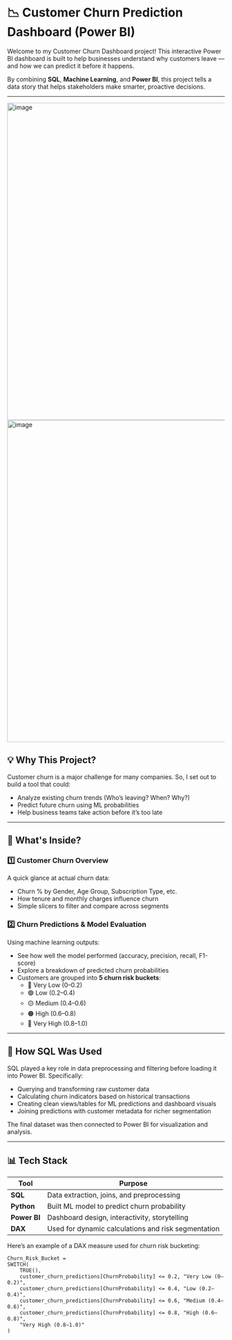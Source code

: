 # 📉 Customer Churn Prediction Dashboard (Power BI)

Welcome to my Customer Churn Dashboard project! This interactive Power BI dashboard is built to help businesses understand why customers leave — and how we can predict it before it happens.

By combining **SQL**, **Machine Learning**, and **Power BI**, this project tells a data story that helps stakeholders make smarter, proactive decisions.

---
<img width="1344" height="735" alt="image" src="https://github.com/user-attachments/assets/81c7c3ef-93ac-4888-9b03-3a1ae4706ca6" />
<img width="1372" height="746" alt="image" src="https://github.com/user-attachments/assets/86aaa3fd-3151-457c-834a-64b678f17843" />



## 💡 Why This Project?

Customer churn is a major challenge for many companies. So, I set out to build a tool that could:

- Analyze existing churn trends (Who’s leaving? When? Why?)
- Predict future churn using ML probabilities
- Help business teams take action before it’s too late

---

## 🧭 What's Inside?

### 1️⃣ **Customer Churn Overview**

A quick glance at actual churn data:
- Churn % by Gender, Age Group, Subscription Type, etc.
- How tenure and monthly charges influence churn
- Simple slicers to filter and compare across segments

### 2️⃣ **Churn Predictions & Model Evaluation**

Using machine learning outputs:
- See how well the model performed (accuracy, precision, recall, F1-score)
- Explore a breakdown of predicted churn probabilities
- Customers are grouped into **5 churn risk buckets**:
  - 🔵 Very Low (0–0.2)
  - 🟢 Low (0.2–0.4)
  - 🟡 Medium (0.4–0.6)
  - 🟠 High (0.6–0.8)
  - 🔴 Very High (0.8–1.0)

---

## 🧮 How SQL Was Used

SQL played a key role in data preprocessing and filtering before loading it into Power BI. Specifically:

- Querying and transforming raw customer data
- Calculating churn indicators based on historical transactions
- Creating clean views/tables for ML predictions and dashboard visuals
- Joining predictions with customer metadata for richer segmentation

The final dataset was then connected to Power BI for visualization and analysis.

---

## 📊 Tech Stack

| Tool | Purpose |
|------|---------|
| **SQL** | Data extraction, joins, and preprocessing |
| **Python** | Built ML model to predict churn probability |
| **Power BI** | Dashboard design, interactivity, storytelling |
| **DAX** | Used for dynamic calculations and risk segmentation |

Here’s an example of a DAX measure used for churn risk bucketing:

```dax
Churn_Risk_Bucket = 
SWITCH(
    TRUE(),
    customer_churn_predictions[ChurnProbability] <= 0.2, "Very Low (0–0.2)",
    customer_churn_predictions[ChurnProbability] <= 0.4, "Low (0.2–0.4)",
    customer_churn_predictions[ChurnProbability] <= 0.6, "Medium (0.4–0.6)",
    customer_churn_predictions[ChurnProbability] <= 0.8, "High (0.6–0.8)",
    "Very High (0.8–1.0)"
)
